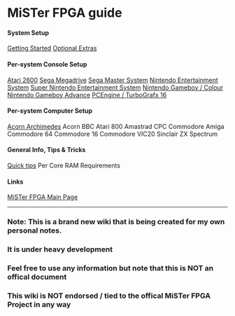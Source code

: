# MiSTer FPGA guide


#### System Setup
[Getting Started](mister_getstart.md)
[Optional Extras](mister_optional.md)
 
#### Per-system Console Setup
[Atari 2600](mister_2600.md)
[Sega Megadrive](mister_megadrive.md)
[Sega Master System](mister_sms.md)
[Nintendo Entertainment System](mister_nes.md)
[Super Nintendo Entertainment System](mister_snes.md)
[Nintendo Gameboy / Colour](mister_gb.md)
[Nintendo Gameboy Advance](mister_gba.md)
[PCEngine / TurboGrafx 16](mister_pce.md)


#### Per-system Computer Setup
[Acorn Archimedes](mister_archimedes.md)
Acorn BBC
Atari 800
Amastrad CPC
Commodore Amiga
Commodore 64
Commodore 16
Commodore VIC20
Sinclair ZX Spectrum


#### General Info, Tips & Tricks
[Quick tips](mister_tips.md)
Per Core RAM Requirements



#### Links
[MiSTer FPGA Main Page](https://github.com/MiSTer-devel/Main_MiSTer/wiki)

     
___
### Note: This is a brand new wiki that is being created for my own personal notes.
### It is under heavy development
### Feel free to use any information but note that this is NOT an offical document
### This wiki is NOT endorsed / tied to the offical MiSTer FPGA Project in any way
